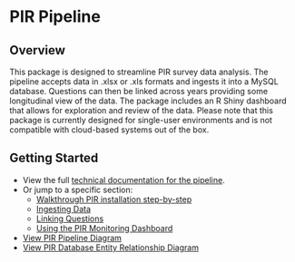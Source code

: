 # PIR Pipeline

## Overview
This package is designed to streamline PIR survey data analysis. The pipeline accepts data in .xlsx or .xls formats and ingests it into a MySQL database. Questions can then be linked across years providing some longitudinal view of the data. The package includes an R Shiny dashboard that allows for exploration and review of the data. Please note that this package is currently designed for single-user environments and is not compatible with cloud-based systems out of the box.

## Getting Started
- View the full [technical documentation for the pipeline](./documentation/technical_documentation.md).
- Or jump to a specific section:
    - [Walkthrough PIR installation step-by-step](./documentation/technical_documentation.md#appendix-a-a-walkthrough-of-the-pir-pipeline)
    - [Ingesting Data](./documentation/technical_documentation.md#ingesting-data)
    - [Linking Questions](./documentation/technical_documentation.md#linking-questions)
    - [Using the PIR Monitoring Dashboard](./documentation/technical_documentation.md#using-the-pir-monitoring-dashboard)
- [View PIR Pipeline Diagram](./documentation/technical_documentation.md#pipeline-diagram)
- [View PIR Database Entity Relationship Diagram](./documentation/technical_documentation.md#appendix-b-entity-relationship-diagram)




